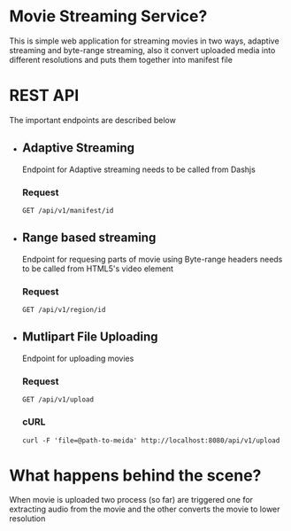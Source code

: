 # Movie Streaming Service?
This is simple web application for streaming movies in two ways, adaptive streaming and byte-range streaming, also it convert uploaded media into different resolutions and puts them together into manifest file

# REST API

The important endpoints are described below

* ## Adaptive Streaming
  Endpoint for Adaptive streaming needs to be called from Dashjs

  ### Request 
  ```
  GET /api/v1/manifest/id
  ```
  
* ## Range based streaming
  Endpoint for requesing parts of movie using Byte-range headers needs to be called from HTML5's video element
  
  ### Request
  ```
  GET /api/v1/region/id
  ```
  
* ## Mutlipart File Uploading 
  Endpoint for uploading movies
  
  ### Request
  ```
  GET /api/v1/upload
  ```
  ### cURL
  ```
  curl -F 'file=@path-to-meida' http://localhost:8080/api/v1/upload
  ```
  
# What happens behind the scene?
  
When movie is uploaded two process (so far) are triggered one for extracting audio from the movie and the other converts the movie to lower resolution
